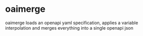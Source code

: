 # oaimerge
oaimerge loads an openapi yaml specification, applies a variable interpolation and merges everything into a single openapi json
